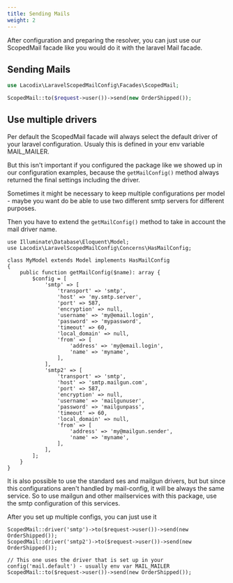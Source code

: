```yaml
---
title: Sending Mails
weight: 2
---
```


After configuration and preparing the resolver, you can just use our ScopedMail facade like you would do it with
the laravel Mail facade.

## Sending Mails

```php
use Lacodix\LaravelScopedMailConfig\Facades\ScopedMail;

ScopedMail::to($request->user())->send(new OrderShipped());
```

## Use multiple drivers

Per default the ScopedMail facade will always select the default driver of your laravel configuration. Usualy
this is defined in your env variable MAIL_MAILER.

But this isn't important if you configured the package like we showed up in our configuration examples, because 
the `getMailConfig()` method always returned the final settings including the driver.

Sometimes it might be necessary to keep multiple configurations per model - maybe you want do be able to use 
two different smtp servers for different purposes. 

Then you have to extend the `getMailConfig()` method to take in account the mail driver name.

```
use Illuminate\Database\Eloquent\Model;
use Lacodix\LaravelScopedMailConfig\Concerns\HasMailConfig;

class MyModel extends Model implements HasMailConfig
{
    public function getMailConfig($name): array {
        $config = [
            'smtp' => [
                'transport' => 'smtp',
                'host' => 'my.smtp.server',
                'port' => 587,
                'encryption' => null,
                'username' => 'my@email.login',
                'password' => 'mypassword',
                'timeout' => 60,
                'local_domain' => null,
                'from' => [
                    'address' => 'my@email.login',
                    'name' => 'myname',
                ],
            ],
            'smtp2' => [
                'transport' => 'smtp',
                'host' => 'smtp.mailgun.com',
                'port' => 587,
                'encryption' => null,
                'username' => 'mailgunuser',
                'password' => 'mailgunpass',
                'timeout' => 60,
                'local_domain' => null,
                'from' => [
                    'address' => 'my@mailgun.sender',
                    'name' => 'myname',
                ],
            ],
        ];
    }
}
```

It is also possible to use the standard ses and mailgun drivers, but but
since this configurations aren't handled by mail-config, it will be always the same service.
So to use mailgun and other mailservices with this package, use the smtp configuration of this services.

After you set up multiple configs, you can just use it
```
ScopedMail::driver('smtp')->to($request->user())->send(new OrderShipped());
ScopedMail::driver('smtp2')->to($request->user())->send(new OrderShipped());

// This one uses the driver that is set up in your config('mail.default') - usually env var MAIL_MAILER 
ScopedMail::to($request->user())->send(new OrderShipped()); 
```
